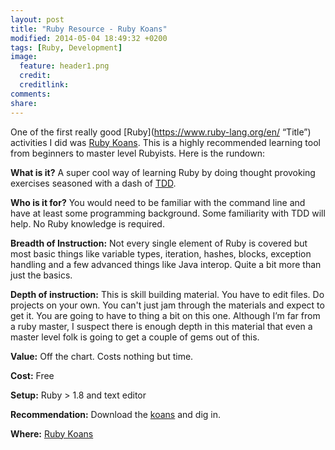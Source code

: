 ```yaml
---
layout: post
title: "Ruby Resource - Ruby Koans"
modified: 2014-05-04 18:49:32 +0200
tags: [Ruby, Development]
image:
  feature: header1.png
  credit: 
  creditlink: 
comments: 
share: 
---
```

One of the first really good [Ruby](https://www.ruby-lang.org/en/ “Title”) activities I did was [Ruby Koans](http://rubykoans.com "Title"). This is a highly recommended learning tool from beginners to master level Rubyists. Here is the rundown:

**What is it?** A super cool way of learning Ruby by doing thought provoking exercises seasoned with a dash of [TDD](http://en.wikipedia.org/wiki/Test-driven_development "Title").

**Who is it for?** You would need to be familiar with the command line and have at least some programming background. Some familiarity with TDD will help. No Ruby knowledge is required.

**Breadth of Instruction:** Not every single element of Ruby is covered but most basic things like variable types, iteration, hashes, blocks, exception handling and a few advanced things like Java interop. Quite a bit more than just the basics.

**Depth of instruction:** This is skill building material. You have to edit files. Do projects on your own. You can't just jam through the materials and expect to get it. You are going to have to thing a bit on this one. Although I’m far from a ruby master, I suspect there is enough depth in this material that even a master level folk is going to get a couple of gems out of this.

**Value:** Off the chart. Costs nothing but time.

**Cost:** Free

**Setup:** Ruby > 1.8 and text editor

**Recommendation:** Download the [koans](http://en.wikipedia.org/wiki/Koan "Title") and dig in. 

**Where:** [Ruby Koans](http://rubykoans.com "Title")
